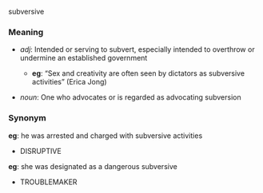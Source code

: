 subversive
### Meaning
+ _adj_: Intended or serving to subvert, especially intended to overthrow or undermine an established government
    + __eg__: “Sex and creativity are often seen by dictators as subversive activities” (Erica Jong)

+ _noun_: One who advocates or is regarded as advocating subversion

### Synonym

__eg__: he was arrested and charged with subversive activities

+ DISRUPTIVE

__eg__: she was designated as a dangerous subversive

+ TROUBLEMAKER


